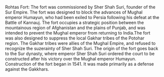 Rohtas Fort: The fort was commissioned by Sher Shah Suri, founder of the Sur Empire. The fort was designed to block the advances of Mughal emperor Humayun, who had been exiled to Persia following his defeat at the Battle of Kannauj. The fort occupies a strategic position between the mountainous region of Afghanistan and the plains of Punjab, and was intended to prevent the Mughal emperor from returning to India.The fort was also designed to suppress the local Gakhar tribes of the Potohar region. The Gakhar tribes were allies of the Mughal Empire, and refused to recognize the suzerainty of Sher Shah Suri. The origin of the fort goes back to the Sur dynasty, where emperor Sher Shah Suri ordered the court to be constructed after his victory over the Mughal emperor Humayun. Construction of the fort began in 1541. It was made primarily as a defense against the Gakkhars.
